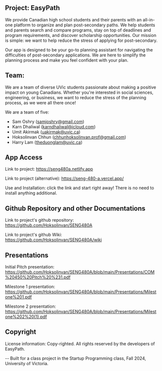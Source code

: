 ## Project: EasyPath

We provide Canadian high school students and their parents with an all-in-one platform to organize and plan post-secondary paths. We help students and parents search and compare programs, stay on top of deadlines and program requirements, and discover scholarship opportunities. Our mission is simple: we want to help reduce the stress of applying for post-secondary.

Our app is designed to be your go-to planning assistant for navigating the difficulties of post-secondary applications. We are here to simplify the planning process and make you feel confident with your plan.

## Team:
We are a team of diverse UVic students passionate about making a positive impact on young Canadians. Whether you're interested in social sciences, engineering, or business, we want to reduce the stress of the planning process, as we were all there once!

We are a team of five: 
- Sam Oshry (samjoshry@gmail.com)
- Karn Dhaliwal (karndhaliwal@icloud.com)
- Umit Akirmak (uakirmak@uvic.ca)
- Hoksolinvan Chhun (chhunhoksolinvan.prof@gmail.com)
- Harry Lam (theduonglam@uvic.ca)

## App Access
Link to project: https://seng480a.netlify.app

Link to project (alternative): https://seng-480-a.vercel.app/

Use and Installation: click the link and start right away! There is no need to install anything additional.

## Github Repository and other Documentations

Link to project's github repository: https://github.com/Hoksolinvan/SENG480A

Link to project's github Wiki: https://github.com/Hoksolinvan/SENG480A/wiki

## Presentations

Initial Pitch presentation: https://github.com/Hoksolinvan/SENG480A/blob/main/Presentations/COM%20450%20Pitch%20%231.pdf

Milestone 1 presentation: https://github.com/Hoksolinvan/SENG480A/blob/main/Presentations/Milestone%201.pdf

Milestone 2 presentation: https://github.com/Hoksolinvan/SENG480A/blob/main/Presentations/Milestone%202%20(1).pdf

## Copyright

License information: Copy-righted. All rights reserved by the developers of EasyPath. 


-- Built for a class project in the Startup Programming class, Fall 2024, University of Victoria.

